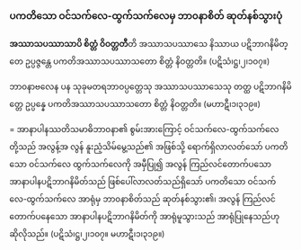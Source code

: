 ### ပကတိသော ဝင်သက်လေ-ထွက်သက်လေမှ ဘာ၀နာစိတ် ဆုတ်နစ်သွားပုံ

**အဿာသပဿာသာပိ စိတ္တံ ဝိဝတ္တတီ**တိ အဿာသပဿာသေ နိဿာယ ပဋိဘာဂနိမိတ္တေ ဥပ္ပဇ္ဇန္တေ ပကတိအဿာသပဿာသတော စိတ္တံ နိဝတ္တတိ။ (ပဋိသံ၊ဋ္ဌ၊၂၊၁၀၇။)

ဘာ၀နာဗလေန ပန သုခုမတရဘာဝပ္ပတ္တေသု အဿာသပဿာသေသု တတ္ထ ပဋိဘာဂနိမိတ္တေ ဥပ္ပန္နေ ပကတိအဿာသပဿာသတော စိတ္တံ နိဝတ္တတိ။ (မဟာဋီ၊၁၊၃၁၉။)

= အာနာပါနဿတိသမာဓိဘာ၀နာ၏ စွမ်းအားကြောင့် ဝင်သက်လေ-ထွက်သက်လေတို့သည် အလွန့်အ လွန် နူးညံ့သိမ်မွေ့သည်၏ အဖြစ်သို့ ရောက်ရှိလာလတ်သော် ပကတိသော ဝင်သက်လေ ထွက်သက်လေကို အမှီပြု၍ အလွန် ကြည်လင်တောက်ပသော အာနာပါနပဋိဘာဂနိမိတ်သည် ဖြစ်ပေါ်လာလတ်သည်ရှိသော် ပကတိသော ဝင်သက်လေ-ထွက်သက်လေ အာရုံမှ ဘာ၀နာစိတ်သည် ဆုတ်နစ်သွား၏၊ အလွန် ကြည်လင် တောက်ပနေသော အာနာပါနပဋိဘာဂနိမိတ်ကို အာရုံမူသွားသည် အာရုံပြုနေသည်ဟု ဆိုလိုသည်။
<r>(ပဋိသံ၊ဋ္ဌ၊၂၊၁၀၇။ မဟာဋီ၊၁၊၃၁၉။)</r>